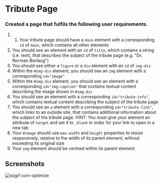 # Tribute Page
### Created a page that fulfils the following user requirements. 
1. 1.  Your tribute page should have a  `main`  element with a corresponding  `id`  of  `main`, which contains all other elements
2.  You should see an element with an  `id`  of  `title`, which contains a string (i.e. text), that describes the subject of the tribute page (e.g. "Dr. Norman Borlaug")
3.  You should see either a  `figure`  or a  `div`  element with an  `id`  of  `img-div`
4.  Within the  `#img-div`  element, you should see an  `img`  element with a corresponding  `id="image"`
5.  Within the  `#img-div`  element, you should see an element with a corresponding  `id="img-caption"`  that contains textual content describing the image shown in  `#img-div`
6.  You should see an element with a corresponding  `id="tribute-info"`, which contains textual content describing the subject of the tribute page
7.  You should see an  `a`  element with a corresponding  `id="tribute-link"`, which links to an outside site, that contains additional information about the subject of the tribute page. HINT: You must give your element an attribute of  `target`  and set it to  `_blank`  in order for your link to open in a new tab
8.  Your  `#image`  should use  `max-width`  and  `height`  properties to resize responsively, relative to the width of its parent element, without exceeding its original size
9.  Your  `img`  element should be centred within its parent element
 
## Screenshots
![ezgif com-optimize](https://github.com/harshitnaik3/Responsive-Web-Design/assets/54465065/ab5dd4e6-9187-4e98-b8f6-2d679d34f47d)
